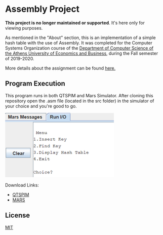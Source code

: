 # Assembly Project 

**This project is no longer maintained or supported**. It's here only for viewing purposes.

As mentioned in the "About" section, this is an implementation of a simple hash table with the use of Assembly. It was completed for the Computer Systems Organization course of the [Department of Computer Science of the Athens University of Economics and Business](https://www.dept.aueb.gr/el/cs), during the Fall semester of 2019-2020.

More details about the assignment can be found [here.](assignment/project-assignment.pdf)

## Program Execution

This program runs in both QTSPIM and Mars Simulator. After cloning this repository open the .asm file (located in the src folder) in the simulator of your choice and you're good to go.

![Εναλλακτικό κείμενο](img/exec_example.png)

Download Links:

- [QTSPIM](http://spimsimulator.sourceforge.net/)
- [MARS](http://courses.missouristate.edu/kenvollmar/mars/)

## License

[MIT](LICENSE)
